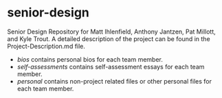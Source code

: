 # senior-design

Senior Design Repository for Matt Ihlenfield, Anthony Jantzen, Pat Millott, and Kyle Trout. A detailed description of the project can be found in the Project-Description.md file.

* *bios* contains personal bios for each team member.
* *self-assessments* contains self-assessment essays for each team member.
* *personal* contains non-project related files or other personal files for each team member.
